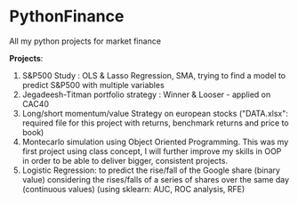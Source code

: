 # PythonFinance

All my python projects for market finance

**Projects**:
1. S&P500 Study : OLS & Lasso Regression, SMA, trying to find a model to predict S&P500 with multiple variables
2. Jegadeesh-Titman portfolio strategy : Winner & Looser - applied on CAC40
3. Long/short momentum/value Strategy on european stocks ("DATA.xlsx": required file for this project with returns, benchmark returns and price to book)
4. Montecarlo simulation using Object Oriented Programming. This was my first project using class concept, I will further improve my skills in OOP in order to be able to deliver bigger, consistent projects.
5. Logistic Regression: to predict the rise/fall of the Google share (binary value) considering the rises/falls of a series of shares over the same day (continuous values) (using sklearn: AUC, ROC analysis, RFE)

